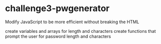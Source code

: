 # challenge3-pwgenerator
Modify JavaScript to be more efficient without breaking the HTML

create variables and arrays for length and characters
create functions that prompt the user for password length and characters
